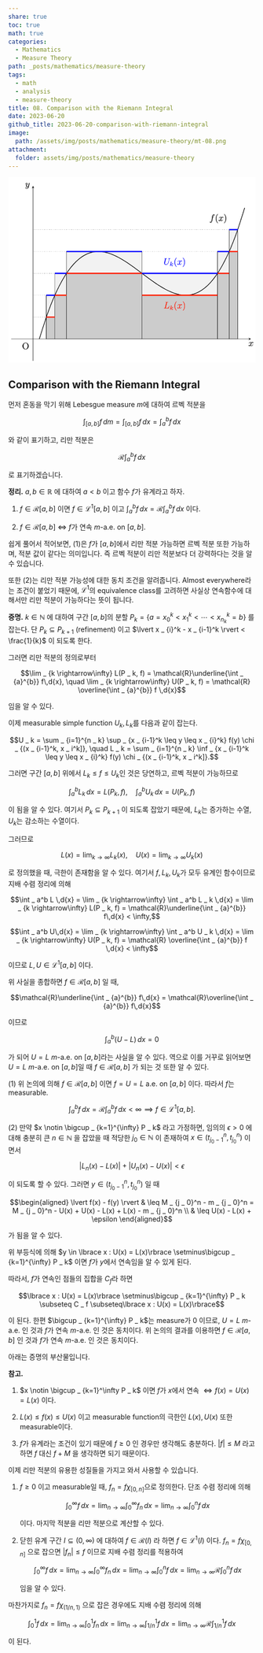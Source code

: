 ```yaml
---
share: true
toc: true
math: true
categories:
  - Mathematics
  - Measure Theory
path: _posts/mathematics/measure-theory
tags:
  - math
  - analysis
  - measure-theory
title: 08. Comparison with the Riemann Integral
date: 2023-06-20
github_title: 2023-06-20-comparison-with-riemann-integral
image:
  path: /assets/img/posts/mathematics/measure-theory/mt-08.png
attachment:
  folder: assets/img/posts/mathematics/measure-theory
---
```


![mt-08.png](../../../assets/img/posts/mathematics/measure-theory/mt-08.png)

## Comparison with the Riemann Integral

먼저 혼동을 막기 위해 Lebesgue measure $m$에 대하여 르벡 적분을

$$\int _ {[a, b]} f \,d{m} = \int _ {[a, b]} f \,d{x} = \int _ a^b f \,d{x}$$

와 같이 표기하고, 리만 적분은

$$\mathcal{R}\int _ a^b f\,d{x}$$

로 표기하겠습니다.

**정리.** $a, b \in \mathbb{R}$ 에 대하여 $a < b$ 이고 함수 $f$가 유계라고 하자.

1. $f \in \mathcal{R}[a, b]$ 이면 $f \in \mathcal{L}^{1}[a, b]$ 이고 $\displaystyle\int _ a^b f\,d{x} = \mathcal{R}\int _ a^b f \,d{x}$ 이다.

2. $f \in \mathcal{R}[a, b]$ $\iff$ $f$가 연속 $m$-a.e. on $[a, b]$.

쉽게 풀어서 적어보면, (1)은 $f$가 $[a, b]$에서 리만 적분 가능하면 르벡 적분 또한 가능하며, 적분 값이 같다는 의미입니다. 즉 르벡 적분이 리만 적분보다 더 강력하다는 것을 알 수 있습니다.

또한 (2)는 리만 적분 가능성에 대한 동치 조건을 알려줍니다. Almost everywhere라는 조건이 붙었기 때문에, $\mathcal{L}^1$의 equivalence class를 고려하면 사실상 연속함수에 대해서만 리만 적분이 가능하다는 뜻이 됩니다.

**증명.** $k \in \mathbb{N}$ 에 대하여 구간 $[a, b]$의 분할 $P _ k = \lbrace a = x _ 0^k < x _ 1^k < \cdots < x _ {n _ k}^k = b\rbrace$ 를 잡는다. 단 $P _ k \subseteq P _ {k+1}$ (refinement) 이고 $\lvert x _ {i}^k - x _ {i-1}^k \rvert < \frac{1}{k}$ 이 되도록 한다.

그러면 리만 적분의 정의로부터

$$\lim _ {k \rightarrow\infty} L(P _ k, f) = \mathcal{R}\underline{\int _ {a}^{b}} f\,d{x}, \quad \lim _ {k \rightarrow\infty} U(P _ k, f) = \mathcal{R} \overline{\int _ {a}^{b}} f \,d{x}$$

임을 알 수 있다.

이제 measurable simple function $U _ k, L _ k$를 다음과 같이 잡는다.

$$U _ k = \sum _ {i=1}^{n _ k} \sup _ {x _ {i-1}^k \leq y \leq x _ {i}^k} f(y) \chi _ {(x _ {i-1}^k, x _ i^k]}, \quad L _ k = \sum _ {i=1}^{n _ k} \inf _ {x _ {i-1}^k \leq y \leq x _ {i}^k} f(y) \chi _ {(x _ {i-1}^k, x _ i^k]}.$$

그러면 구간 $[a, b]$ 위에서 $L _ k \leq f \leq U _ k$인 것은 당연하고, 르벡 적분이 가능하므로

$$\int _ a^b L _ k \,d{x} = L(P _ k, f), \quad \int _ a^b U _ k \,d{x} = U(P _ k, f)$$

이 됨을 알 수 있다. 여기서 $P _ k \subseteq P _ {k + 1}$ 이 되도록 잡았기 때문에, $L _ k$는 증가하는 수열, $U _ k$는 감소하는 수열이다.

그러므로

$$L(x) = \lim _ {k \rightarrow\infty} L _ k(x), \quad U(x) = \lim _ {k \rightarrow\infty} U _ k(x)$$

로 정의했을 때, 극한이 존재함을 알 수 있다. 여기서 $f, L _ k, U _ k$가 모두 유계인 함수이므로 지배 수렴 정리에 의해

$$\int _ a^b L \,d{x} = \lim _ {k \rightarrow\infty} \int _ a^b L _ k \,d{x} = \lim _ {k \rightarrow\infty} L(P _ k, f) = \mathcal{R}\underline{\int _ {a}^{b}} f\,d{x} < \infty,$$

$$\int _ a^b U\,d{x} = \lim _ {k \rightarrow\infty} \int _ a^b U _ k \,d{x} = \lim _ {k \rightarrow\infty} U(P _ k, f) = \mathcal{R} \overline{\int _ {a}^{b}} f \,d{x} < \infty$$

이므로 $L, U \in \mathcal{L}^{1}[a, b]$ 이다.

위 사실을 종합하면 $f \in \mathcal{R}[a, b]$ 일 때,

$$\mathcal{R}\underline{\int _ {a}^{b}} f\,d{x} = \mathcal{R}\overline{\int _ {a}^{b}} f\,d{x}$$

이므로

$$\int _ a^b (U - L)\,d{x} = 0$$

가 되어 $U = L$ $m$-a.e. on $[a, b]$라는 사실을 알 수 있다. 역으로 이를 거꾸로 읽어보면 $U = L$ $m$-a.e. on $[a, b]$일 때 $f \in \mathcal{R}[a, b]$ 가 되는 것 또한 알 수 있다.

(1) 위 논의에 의해 $f \in \mathcal{R}[a, b]$ 이면 $f = U = L$ a.e. on $[a, b]$ 이다. 따라서 $f$는 measurable.

$$\int _ a^b f \,d{x} = \mathcal{R}\int _ a^b f\,d{x} < \infty \implies f \in \mathcal{L}^{1}[a, b].$$

(2) 만약 $x \notin \bigcup _ {k=1}^{\infty} P _ k$ 라고 가정하면, 임의의 $\epsilon > 0$ 에 대해 충분히 큰 $n \in \mathbb{N}$ 을 잡았을 때 적당한 $j _ 0 \in \mathbb{N}$ 이 존재하여 $x \in (t _ {j _ 0-1}^n, t _ {j _ 0}^n)$ 이면서

$$\lvert L _ n(x) - L(x) \rvert + \lvert U _ n(x) - U(x) \rvert < \epsilon$$

이 되도록 할 수 있다. 그러면 $y \in (t _ {j _ 0-1}^n, t _ {j _ 0}^n)$ 일 때

$$\begin{aligned}        \lvert f(x) - f(y) \rvert & \leq M _ {j _ 0}^n - m _ {j _ 0}^n = M _ {j _ 0}^n - U(x) + U(x) - L(x) + L(x) - m _ {j _ 0}^n \\                          & \leq U(x) - L(x) + \epsilon    \end{aligned}$$

가 됨을 알 수 있다.

위 부등식에 의해 $y \in \lbrace x : U(x) = L(x)\rbrace \setminus\bigcup _ {k=1}^{\infty} P _ k$ 이면 $f$가 $y$에서 연속임을 알 수 있게 된다.

따라서, $f$가 연속인 점들의 집합을 $C _ f$라 하면

$$\lbrace x : U(x) = L(x)\rbrace \setminus\bigcup _ {k=1}^{\infty} P _ k \subseteq C _ f \subseteq\lbrace x : U(x) = L(x)\rbrace$$

이 된다. 한편 $\bigcup _ {k=1}^{\infty} P _ k$는 measure가 0 이므로, $U = L$ $m$-a.e. 인 것과 $f$가 연속 $m$-a.e. 인 것은 동치이다. 위 논의의 결과를 이용하면 $f \in \mathcal{R}[a, b]$ 인 것과 $f$가 연속 $m$-a.e. 인 것은 동치이다.

아래는 증명의 부산물입니다.

**참고.**

1. $x \notin \bigcup _ {k=1}^\infty P _ k$ 이면 $f$가 $x$에서 연속 $\iff f(x) = U(x) = L(x)$ 이다.

2. $L(x) \leq f(x) \leq U(x)$ 이고 measurable function의 극한인 $L(x), U(x)$ 또한 measurable이다.

3. $f$가 유계라는 조건이 있기 때문에 $f \geq 0$ 인 경우만 생각해도 충분하다. $\lvert f \rvert \leq M$ 라고 하면 $f$ 대신 $f + M$ 을 생각하면 되기 때문이다.

이제 리만 적분의 유용한 성질들을 가지고 와서 사용할 수 있습니다.

1. $f \geq 0$ 이고 measurable일 때, $f _ n = f\chi _ {[0, n]}$으로 정의한다. 단조 수렴 정리에 의해

	$$\int _ 0^\infty f \,d{x} = \lim _ {n \rightarrow\infty} \int _ 0^\infty f _ n \,d{x} = \lim _ {n \rightarrow\infty} \int _ 0^n f \,d{x}$$

	이다. 마지막 적분을 리만 적분으로 계산할 수 있다.

2. 닫힌 유계 구간 $I \subseteq(0, \infty)$ 에 대하여 $f \in \mathcal{R}(I)$ 라 하면 $f \in \mathcal{L}^{1}(I)$ 이다. $f _ n = f\chi _ {[0, n]}$ 으로 잡으면 $\lvert f _ n \rvert \leq f$ 이므로 지배 수렴 정리를 적용하여

	$$\int _ 0^\infty f \,d{x} = \lim _ {n \rightarrow\infty} \int _ 0^\infty f _ n \,d{x} = \lim _ {n \rightarrow\infty} \int _ 0^n f \,d{x} = \lim _ {n \rightarrow\infty} \mathcal{R} \int _ 0^n f \,d{x}$$

	임을 알 수 있다.

마찬가지로 $f _ n = f\chi _ {(1/n, 1)}$ 으로 잡은 경우에도 지배 수렴 정리에 의해

$$\int _ 0^1 f\,d{x} = \lim _ {n \rightarrow\infty} \int _ {0}^1 f _ n \,d{x} = \lim _ {n \rightarrow\infty}\int _ {1/n}^1 f \,d{x} = \lim _ {n \rightarrow\infty} \mathcal{R}\int _ {1/n}^1 f \,d{x}$$

이 된다.
